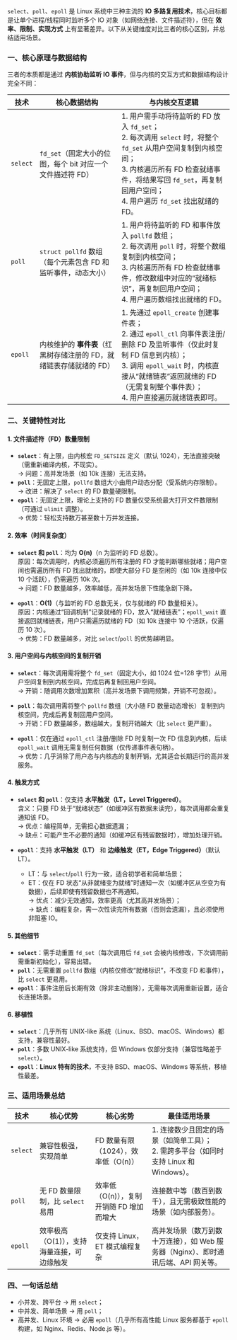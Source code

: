 `select`、`poll`、`epoll` 是 Linux 系统中三种主流的 **IO 多路复用技术**，核心目标都是让单个进程/线程同时监听多个 IO 对象（如网络连接、文件描述符），但在 **效率、限制、实现方式** 上有显著差异。以下从关键维度对比三者的核心区别，并总结适用场景。


### 一、核心原理与数据结构
三者的本质都是通过 **内核协助监听 IO 事件**，但与内核的交互方式和数据结构设计完全不同：

| 技术 | 核心数据结构 | 与内核交互逻辑 |
|------|--------------|----------------|
| `select` | `fd_set`（固定大小的位图，每个 bit 对应一个文件描述符 FD） | 1. 用户需手动将待监听的 FD 放入 `fd_set`；<br>2. 每次调用 `select` 时，将整个 `fd_set` 从用户空间复制到内核空间；<br>3. 内核遍历所有 FD 检查就绪事件，将结果写回 `fd_set`，再复制回用户空间；<br>4. 用户遍历 `fd_set` 找出就绪的 FD。 |
| `poll` | `struct pollfd` 数组（每个元素包含 FD 和监听事件，动态大小） | 1. 用户将待监听的 FD 和事件放入 `pollfd` 数组；<br>2. 每次调用 `poll` 时，将整个数组复制到内核空间；<br>3. 内核遍历所有 FD 检查就绪事件，修改数组中对应的“就绪标识”，再复制回用户空间；<br>4. 用户遍历数组找出就绪的 FD。 |
| `epoll` | 内核维护的 **事件表**（红黑树存储注册的 FD，就绪链表存储就绪的 FD） | 1. 先通过 `epoll_create` 创建事件表；<br>2. 通过 `epoll_ctl` 向事件表注册/删除 FD 及监听事件（仅此时复制 FD 信息到内核）；<br>3. 调用 `epoll_wait` 时，内核直接从“就绪链表”返回就绪的 FD（无需复制整个事件表）；<br>4. 用户直接遍历就绪链表即可。 |


### 二、关键特性对比
#### 1. 文件描述符（FD）数量限制
- **`select`**：有上限，由内核宏 `FD_SETSIZE` 定义（默认 1024），无法直接突破（需重新编译内核，不现实）。  
  → 问题：高并发场景（如 10k 连接）无法支持。
- **`poll`**：无固定上限，`pollfd` 数组大小由用户动态分配（受系统内存限制）。  
  → 改进：解决了 `select` 的 FD 数量硬限制。
- **`epoll`**：无固定上限，理论上支持的 FD 数量仅受系统最大打开文件数限制（可通过 `ulimit` 调整）。  
  → 优势：轻松支持数万甚至数十万并发连接。


#### 2. 效率（时间复杂度）
- **`select` 和 `poll`**：均为 **O(n)**（n 为监听的 FD 总数）。  
  原因：每次调用时，内核必须遍历所有注册的 FD 才能判断哪些就绪；用户空间也需遍历所有 FD 找出就绪的，即使大部分 FD 是空闲的（如 10k 连接中仅 10 个活跃），仍需遍历 10k 次。  
  → 问题：FD 数量越多，效率越低，高并发场景下性能急剧下降。

- **`epoll`**：**O(1)**（与监听的 FD 总数无关，仅与就绪的 FD 数量相关）。  
  原因：内核通过“回调机制”记录就绪的 FD，放入“就绪链表”；`epoll_wait` 直接返回就绪链表，用户只需遍历就绪的 FD（如 10k 连接中 10 个活跃，仅遍历 10 次）。  
  → 优势：FD 数量越多，对比 `select`/`poll` 的优势越明显。


#### 3. 用户空间与内核空间的复制开销
- **`select`**：每次调用需将整个 `fd_set`（固定大小，如 1024 位=128 字节）从用户空间复制到内核空间，完成后再复制回用户空间。  
  → 开销：随调用次数增加累积（高并发场景下调用频繁，开销不可忽视）。

- **`poll`**：每次调用需将整个 `pollfd` 数组（大小随 FD 数量动态增长）复制到内核空间，完成后再复制回用户空间。  
  → 开销：FD 数量越多，数组越大，复制开销越大（比 `select` 更严重）。

- **`epoll`**：仅在通过 `epoll_ctl` 注册/删除 FD 时复制一次 FD 信息到内核，后续 `epoll_wait` 调用无需复制任何数据（仅传递事件表句柄）。  
  → 优势：几乎消除了用户态与内核态的复制开销，尤其适合长期运行的高并发服务。


#### 4. 触发方式
- **`select` 和 `poll`**：仅支持 **水平触发（LT，Level Triggered）**。  
  含义：只要 FD 处于“就绪状态”（如缓冲区有数据未读完），每次调用都会重复通知该 FD。  
  → 优点：编程简单，无需担心数据遗漏；  
  → 缺点：可能产生不必要的通知（如缓冲区有残留数据时），增加处理开销。

- **`epoll`**：支持 **水平触发（LT）** 和 **边缘触发（ET，Edge Triggered）**（默认 LT）。  
  - LT：与 `select`/`poll` 行为一致，适合初学者和简单场景；  
  - ET：仅在 FD 状态“从非就绪变为就绪”时通知一次（如缓冲区从空变为有数据），后续即使有残留数据也不再通知。  
    → 优点：减少无效通知，效率更高（尤其高并发场景）；  
    → 缺点：编程复杂，需一次性读完所有数据（否则会遗漏），且必须使用非阻塞 IO。


#### 5. 其他细节
- **`select`**：需手动重置 `fd_set`（每次调用后 `fd_set` 会被内核修改，下次调用前需重新初始化），容易出错。  
- **`poll`**：无需重置 `pollfd` 数组（内核仅修改“就绪标识”，不改变 FD 和事件），比 `select` 更易用。  
- **`epoll`**：事件注册后长期有效（除非主动删除），无需每次调用重新设置，适合长连接场景。


#### 6. 移植性
- **`select`**：几乎所有 UNIX-like 系统（Linux、BSD、macOS、Windows）都支持，兼容性最好。  
- **`poll`**：多数 UNIX-like 系统支持，但 Windows 仅部分支持（兼容性略差于 `select`）。  
- **`epoll`**：**Linux 特有的技术**，不支持 BSD、macOS、Windows 等系统，移植性最差。


### 三、适用场景总结
| 技术 | 核心优势 | 核心劣势 | 最佳适用场景 |
|------|----------|----------|--------------|
| `select` | 兼容性极强，实现简单 | FD 数量有限（1024），效率低（O(n)） | 1. 连接数少且固定的场景（如简单工具）；<br>2. 需跨多平台（如同时支持 Linux 和 Windows）。 |
| `poll` | 无 FD 数量限制，比 `select` 易用 | 效率低（O(n)），复制开销随 FD 增加而增大 | 连接数中等（数百到数千），且无需极致性能的场景（如内部服务）。 |
| `epoll` | 效率极高（O(1)），支持海量连接，可边缘触发 | 仅支持 Linux，ET 模式编程复杂 | 高并发场景（数万到数十万连接），如 Web 服务器（Nginx）、即时通讯后端、API 网关等。 |


### 四、一句话总结
- 小并发、跨平台 → 用 `select`；  
- 中并发、简单场景 → 用 `poll`；  
- 高并发、Linux 环境 → 必用 `epoll`（几乎所有高性能 Linux 服务都基于 `epoll` 构建，如 Nginx、Redis、Node.js 等）。